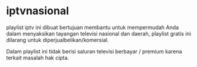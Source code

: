# iptvnasional
playlist iptv ini dibuat bertujuan membantu untuk mempermudah Anda dalam menyaksikan tayangan televisi nasional dan daerah, playlist gratis ini dilarang untuk diperjualbelikan/komersial.

Dalam playlist ini tidak berisi saluran televisi berbayar / premium karena terkait masalah hak cipta.
